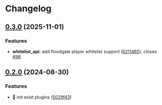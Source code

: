 # Changelog

## [0.3.0](https://github.com/Aimerny/MCDRPlugins/compare/kook_api-v0.2.1...kook_api-v0.3.0) (2025-11-01)


### Features

* **whitelist_api:** add floodgate player whitelist support ([6211465](https://github.com/Aimerny/MCDRPlugins/commit/62114659bc87292dd588a9afbbc66890d897c857)), closes [#98](https://github.com/Aimerny/MCDRPlugins/issues/98)

## [0.2.0](https://github.com/Aimerny/MCDRPlugins/compare/kook_api-v0.1.4...kook_api-v0.2.0) (2024-08-30)


### Features

* :tada: init exist plugins ([5029f43](https://github.com/Aimerny/MCDRPlugins/commit/5029f430f3a376878270a08124a73cad63af7bc5))
